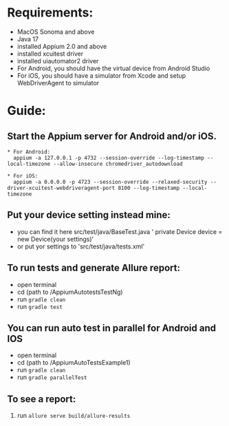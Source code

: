 # Requirements:
* MacOS Sonoma and above
* Java 17
* installed Appium 2.0 and above
* installed xcuitest driver
* installed uiautomator2 driver
* For Android, you should have the virtual device from Android Studio
* For iOS, you should have a simulator from Xcode and setup WebDriverAgent to simulator


# Guide:
## Start the Appium server for Android and/or iOS.
    * For Android:
      appium -a 127.0.0.1 -p 4732 --session-override --log-timestamp --local-timezone --allow-insecure chromedriver_autodownload

    * For iOS:
      appium -a 0.0.0.0 -p 4723 --session-override --relaxed-security --driver-xcuitest-webdriveragent-port 8100 --log-timestamp --local-timezone
      
## Put your device setting instead mine:
* you can find it here src/test/java/BaseTest.java ' private Device device = new Device(your settings)' 
* or put yor settings to 'src/test/java/tests.xml'

## To run tests and generate Allure report:
* open terminal
* cd (path to /AppiumAutotestsTestNg)
* run `gradle clean`
* run `gradle test`

## You can run auto test in parallel for Android and IOS
* open terminal
* cd (path to /AppiumAutoTestsExample1)
* run `gradle clean`
* run `gradle parallelTest`

## To see a report:
1. run `allure serve build/allure-results `
